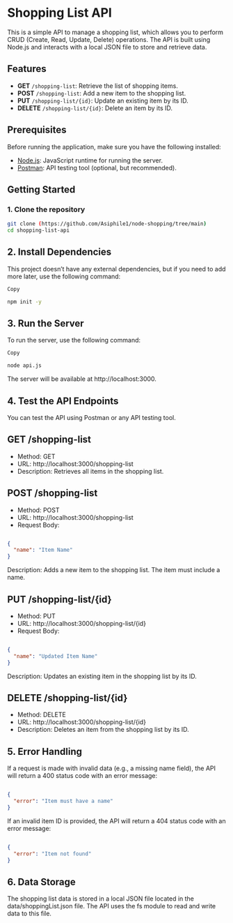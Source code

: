 # Shopping List API

This is a simple API to manage a shopping list, which allows you to perform CRUD (Create, Read, Update, Delete) operations. The API is built using Node.js and interacts with a local JSON file to store and retrieve data.

## Features
- **GET** `/shopping-list`: Retrieve the list of shopping items.
- **POST** `/shopping-list`: Add a new item to the shopping list.
- **PUT** `/shopping-list/{id}`: Update an existing item by its ID.
- **DELETE** `/shopping-list/{id}`: Delete an item by its ID.

## Prerequisites
Before running the application, make sure you have the following installed:

- [Node.js](https://nodejs.org/): JavaScript runtime for running the server.
- [Postman](https://www.postman.com/): API testing tool (optional, but recommended).

## Getting Started

### 1. Clone the repository
```bash
git clone (https://github.com/Asiphile1/node-shopping/tree/main)
cd shopping-list-api
```


## 2. Install Dependencies
This project doesn’t have any external dependencies, but if you need to add more later, use the following command:

```bash
Copy

npm init -y
```

## 3. Run the Server
To run the server, use the following command:

```bash
Copy

node api.js
```
The server will be available at http://localhost:3000.

## 4. Test the API Endpoints 
You can test the API using Postman or any API testing tool.

## GET /shopping-list
* Method: GET
* URL: http://localhost:3000/shopping-list
* Description: Retrieves all items in the shopping list.

## POST /shopping-list

* Method: POST
* URL: http://localhost:3000/shopping-list
* Request Body:

```json

{
  "name": "Item Name"
}
```
Description: Adds a new item to the shopping list. The item must include a name.

## PUT /shopping-list/{id}

* Method: PUT
* URL: http://localhost:3000/shopping-list/{id}
* Request Body:
  
```json

{
  "name": "Updated Item Name"
}
```
Description: Updates an existing item in the shopping list by its ID.

## DELETE /shopping-list/{id}

* Method: DELETE
* URL: http://localhost:3000/shopping-list/{id}
* Description: Deletes an item from the shopping list by its ID.

## 5. Error Handling
If a request is made with invalid data (e.g., a missing name field), the API will return a 400 status code with an error message:

```json

{
  "error": "Item must have a name"
}
```
If an invalid item ID is provided, the API will return a 404 status code with an error message:

```json

{
  "error": "Item not found"
}
```

## 6. Data Storage

The shopping list data is stored in a local JSON file located in the data/shoppingList.json file.
The API uses the fs module to read and write data to this file.
